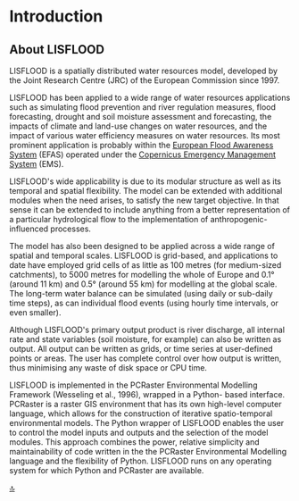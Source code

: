 # Introduction

## About LISFLOOD

LISFLOOD is a spatially distributed water resources model, developed by the Joint Research Centre (JRC) of the European Commission since 1997. 

LISFLOOD has been applied to a wide range of water resources applications such as simulating flood prevention and river regulation measures, 
flood forecasting, drought and soil moisture assessment and forecasting, the impacts of climate and land-use changes on water resources, 
and the impact of various water efficiency measures on water resources.
Its most prominent application is probably within the [European Flood Awareness System](https://www.efas.eu/) (EFAS) 
operated under the [Copernicus Emergency Management System](http://emergency.copernicus.eu/) (EMS).

LISFLOOD's wide applicability is due to its modular structure as well as its temporal and spatial flexibility. 
The model can be extended with additional modules when the need arises, to satisfy the new target objective. 
In that sense it can be extended to include anything from a better representation of a particular hydrological flow to the implementation of anthropogenic-influenced processes. 

The model has also been designed to be applied across a wide range of spatial and temporal scales. LISFLOOD is grid-based, 
and applications to date have employed grid cells of as little as 100 metres (for medium-sized catchments), 
to 5000 metres for modelling the whole of Europe and 0.1° (around 11 km) and 0.5° (around 55 km) for modelling at the global scale. 
The long-term water balance can be simulated (using daily or sub-daily time steps), as can individual flood events (using hourly time intervals, or even smaller). 

Although LISFLOOD's primary output product is river discharge, all internal rate and state variables (soil moisture, for example) can also be written as output. 
All output can be written as grids, or time series at user-defined points or areas. 
The user has complete control over how output is written, thus minimising any waste of disk space or CPU time.

LISFLOOD is implemented in the PCRaster Environmental Modelling Framework (Wesseling et al., 1996), wrapped in a Python- based interface. 
PCRaster is a raster GIS environment that has its own high-level computer language, which allows for the construction of iterative spatio-temporal environmental models. 
The Python wrapper of LISFLOOD enables the user to control the model inputs and outputs and the selection of the model modules. 
This approach combines the power, relative simplicity and maintainability of code written in the the PCRaster Environmental Modelling language and the flexibility of Python. 
LISFLOOD runs on any operating system for which Python and PCRaster are available.


[🔝](#top)